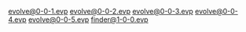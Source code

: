 evolve@0-0-1.evp
evolve@0-0-2.evp
evolve@0-0-3.evp
evolve@0-0-4.evp
evolve@0-0-5.evp
finder@1-0-0.evp
